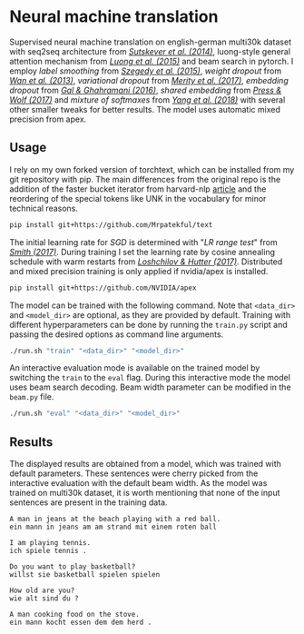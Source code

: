 # Neural machine translation

Supervised neural machine translation on english-german multi30k
dataset with seq2seq architecture from *[Sutskever et al. (2014)](https://arxiv.org/pdf/1409.3215.pdf)*, luong-style general attention
mechanism from *[Luong et al. (2015)](https://arxiv.org/pdf/1508.04025.pdf)* and beam search in pytorch. I employ *label smoothing* from *[Szegedy et al. (2015)](https://arxiv.org/pdf/1512.00567.pdf)*, *weight dropout* from *[Wan et al. (2013)](https://cs.nyu.edu/~wanli/dropc/dropc.pdf)*, *variational dropout* from *[Merity et al. (2017)](https://arxiv.org/pdf/1708.02182.pdf)*, *embedding dropout* from *[Gal & Ghahramani (2016)](https://arxiv.org/pdf/1512.05287.pdf)*, *shared embedding* from *[Press & Wolf (2017)](https://arxiv.org/pdf/1608.05859.pdf)* and
*mixture of softmaxes* from *[Yang et al. (2018)](https://arxiv.org/pdf/1711.03953.pdf)* with several other smaller tweaks for better results. The model uses automatic mixed precision from apex.

## Usage

I rely on my own forked version of torchtext, which can be installed from my git repository with pip. The main differences from the original repo is the addition of the faster bucket iterator from harvard-nlp [article](http://nlp.seas.harvard.edu/2018/04/03/attention.html) and the reordering of the special tokens like UNK in the vocabulary for minor technical reasons.

```bash
pip install git+https://github.com/Mrpatekful/text
```

The initial learning rate for *SGD* is determined with "*LR range test*" from *[Smith (2017)](https://arxiv.org/pdf/1506.01186.pdf)*. During training I set the learning rate by cosine annealing schedule with warm restarts from *[Loshchilov & Hutter (2017)](https://arxiv.org/pdf/1608.03983.pdf)*. Distributed and mixed precision training is only applied if nvidia/apex is installed.

```bash
pip install git+https://github.com/NVIDIA/apex
```

The model can be trained with the following command.
Note that `<data_dir>` and `<model_dir>` are optional,
as they are provided by default. Training with different hyperparameters can be done by running the `train.py` script and passing the desired options as command line arguments.

```bash
./run.sh "train" "<data_dir>" "<model_dir>"
```

An interactive evaluation mode is available on the trained model by
switching the `train` to the `eval` flag. During this interactive mode the model uses beam search decoding. Beam width parameter can be modified in the `beam.py` file.

```bash
./run.sh "eval" "<data_dir>" "<model_dir>"
```

## Results

The displayed results are obtained from a model, which was trained with default parameters. These sentences were cherry picked from the interactive evaluation with the default beam width. As the model was trained on multi30k dataset, it is worth mentioning that none of the input
sentences are present in the training data.

```text
A man in jeans at the beach playing with a red ball.
ein mann in jeans am am strand mit einem roten ball
```

```text
I am playing tennis.
ich spiele tennis .
```

```text
Do you want to play basketball?
willst sie basketball spielen spielen
```

```text
How old are you?
wie alt sind du ?
```

```text
A man cooking food on the stove.
ein mann kocht essen dem dem herd .
```
